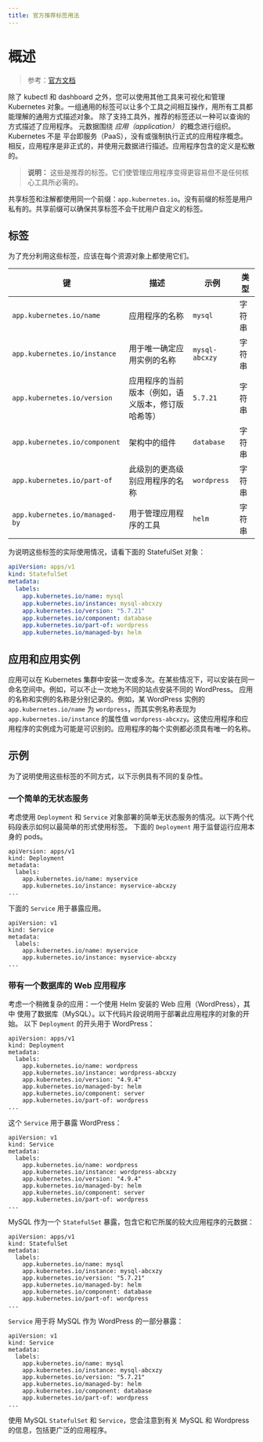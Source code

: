 ```yaml
---
title: 官方推荐标签用法
---
```


# 概述

> 参考：[官方文档](https://kubernetes.io/docs/concepts/overview/working-with-objects/common-labels/)

除了 kubectl 和 dashboard 之外，您可以使用其他工具来可视化和管理 Kubernetes 对象。一组通用的标签可以让多个工具之间相互操作，用所有工具都能理解的通用方式描述对象。
除了支持工具外，推荐的标签还以一种可以查询的方式描述了应用程序。
元数据围绕 _应用（application）_ 的概念进行组织。Kubernetes 不是 平台即服务（PaaS），没有或强制执行正式的应用程序概念。 相反，应用程序是非正式的，并使用元数据进行描述。应用程序包含的定义是松散的。

> **说明：**
> 这些是推荐的标签。它们使管理应用程序变得更容易但不是任何核心工具所必需的。

共享标签和注解都使用同一个前缀：`app.kubernetes.io`。没有前缀的标签是用户私有的。共享前缀可以确保共享标签不会干扰用户自定义的标签。

## 标签

为了充分利用这些标签，应该在每个资源对象上都使用它们。

| 键                             | 描述                                               | 示例           | 类型   |
| ------------------------------ | -------------------------------------------------- | -------------- | ------ |
| `app.kubernetes.io/name`       | 应用程序的名称                                     | `mysql`        | 字符串 |
| `app.kubernetes.io/instance`   | 用于唯一确定应用实例的名称                         | `mysql-abcxzy` | 字符串 |
| `app.kubernetes.io/version`    | 应用程序的当前版本（例如，语义版本，修订版哈希等） | `5.7.21`       | 字符串 |
| `app.kubernetes.io/component`  | 架构中的组件                                       | `database`     | 字符串 |
| `app.kubernetes.io/part-of`    | 此级别的更高级别应用程序的名称                     | `wordpress`    | 字符串 |
| `app.kubernetes.io/managed-by` | 用于管理应用程序的工具                             | `helm`         | 字符串 |

为说明这些标签的实际使用情况，请看下面的 StatefulSet 对象：

```yaml
apiVersion: apps/v1
kind: StatefulSet
metadata:
  labels:
    app.kubernetes.io/name: mysql
    app.kubernetes.io/instance: mysql-abcxzy
    app.kubernetes.io/version: "5.7.21"
    app.kubernetes.io/component: database
    app.kubernetes.io/part-of: wordpress
    app.kubernetes.io/managed-by: helm
```

## 应用和应用实例

应用可以在 Kubernetes 集群中安装一次或多次。在某些情况下，可以安装在同一命名空间中。例如，可以不止一次地为不同的站点安装不同的 WordPress。
应用的名称和实例的名称是分别记录的。例如，某 WordPress 实例的 `app.kubernetes.io/name` 为 `wordpress`，而其实例名称表现为 `app.kubernetes.io/instance` 的属性值 `wordpress-abcxzy`。这使应用程序和应用程序的实例成为可能是可识别的。应用程序的每个实例都必须具有唯一的名称。

## 示例

为了说明使用这些标签的不同方式，以下示例具有不同的复杂性。

### 一个简单的无状态服务

考虑使用 `Deployment` 和 `Service` 对象部署的简单无状态服务的情况。以下两个代码段表示如何以最简单的形式使用标签。
下面的 `Deployment` 用于监督运行应用本身的 pods。

    apiVersion: apps/v1
    kind: Deployment
    metadata:
      labels:
        app.kubernetes.io/name: myservice
        app.kubernetes.io/instance: myservice-abcxzy
    ...

下面的 `Service` 用于暴露应用。

    apiVersion: v1
    kind: Service
    metadata:
      labels:
        app.kubernetes.io/name: myservice
        app.kubernetes.io/instance: myservice-abcxzy
    ...

### 带有一个数据库的 Web 应用程序

考虑一个稍微复杂的应用：一个使用 Helm 安装的 Web 应用（WordPress），其中 使用了数据库（MySQL）。以下代码片段说明用于部署此应用程序的对象的开始。
以下 `Deployment` 的开头用于 WordPress：

    apiVersion: apps/v1
    kind: Deployment
    metadata:
      labels:
        app.kubernetes.io/name: wordpress
        app.kubernetes.io/instance: wordpress-abcxzy
        app.kubernetes.io/version: "4.9.4"
        app.kubernetes.io/managed-by: helm
        app.kubernetes.io/component: server
        app.kubernetes.io/part-of: wordpress
    ...

这个 `Service` 用于暴露 WordPress：

    apiVersion: v1
    kind: Service
    metadata:
      labels:
        app.kubernetes.io/name: wordpress
        app.kubernetes.io/instance: wordpress-abcxzy
        app.kubernetes.io/version: "4.9.4"
        app.kubernetes.io/managed-by: helm
        app.kubernetes.io/component: server
        app.kubernetes.io/part-of: wordpress
    ...

MySQL 作为一个 `StatefulSet` 暴露，包含它和它所属的较大应用程序的元数据：

    apiVersion: apps/v1
    kind: StatefulSet
    metadata:
      labels:
        app.kubernetes.io/name: mysql
        app.kubernetes.io/instance: mysql-abcxzy
        app.kubernetes.io/version: "5.7.21"
        app.kubernetes.io/managed-by: helm
        app.kubernetes.io/component: database
        app.kubernetes.io/part-of: wordpress
    ...

`Service` 用于将 MySQL 作为 WordPress 的一部分暴露：

    apiVersion: v1
    kind: Service
    metadata:
      labels:
        app.kubernetes.io/name: mysql
        app.kubernetes.io/instance: mysql-abcxzy
        app.kubernetes.io/version: "5.7.21"
        app.kubernetes.io/managed-by: helm
        app.kubernetes.io/component: database
        app.kubernetes.io/part-of: wordpress
    ...

使用 MySQL `StatefulSet` 和 `Service`，您会注意到有关 MySQL 和 Wordpress 的信息，包括更广泛的应用程序。
